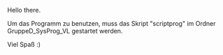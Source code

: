Hello there.

Um das Programm zu benutzen, muss das Skript "scriptprog" im Ordner GruppeD_SysProg_VL gestartet werden.

Viel Spaß :)
